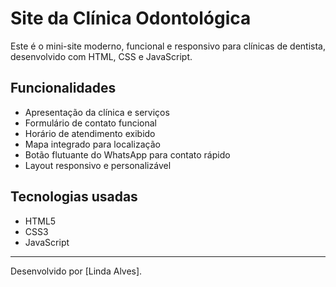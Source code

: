 # Site da Clínica Odontológica

Este é o mini-site moderno, funcional e responsivo para clínicas de dentista, desenvolvido com HTML, CSS e JavaScript.

## Funcionalidades

- Apresentação da clínica e serviços
- Formulário de contato funcional
- Horário de atendimento exibido
- Mapa integrado para localização
- Botão flutuante do WhatsApp para contato rápido
- Layout responsivo e personalizável

## Tecnologias usadas

- HTML5
- CSS3
- JavaScript

---

Desenvolvido por [Linda Alves].
